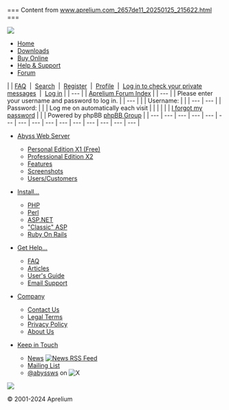 === Content from www.aprelium.com_2657de11_20250125_215622.html ===

[![](/common/apreliumlogo.gif)](//www.aprelium.com/)

* [Home](/)
* [Downloads](/downloads/)
* [Buy Online](/order/)
* [Help & Support](/support/)
* [Forum](/forum/)

| |  [FAQ](faq.php)  |  [Search](search.php)  |  [Register](profile.php?mode=register)  |  [Profile](profile.php?mode=editprofile)  |  [Log in to check your private messages](privmsg.php?folder=inbox)  |  [Log in](login.php) | | --- |   | [Aprelium Forum Index](index.php) | | --- |  | Please enter your username and password to log in. | | --- | | | Username: |  | | --- | --- | | Password: |  | | Log me on automatically each visit | | |  | | | [I forgot my password](profile.php?mode=sendpassword) | | |      Powered by phpBB [phpBB Group](http://www.phpbb.com/) |
| --- | --- | --- | --- | --- | --- | --- | --- | --- | --- | --- | --- | --- | --- | --- |

* [Abyss Web Server](/abyssws/)
  + [Personal Edition X1 (Free)](/abyssws/download.php)
  + [Professional Edition X2](/abyssws/x2/)
  + [Features](/abyssws/features.html)
  + [Screenshots](/abyssws/screenshots.html)
  + [Users/Customers](/abyssws/users-customers.html)

* [Install...](/abyssws/scripting.html)
  + [PHP](/abyssws/php.html)
  + [Perl](/abyssws/perl.html)
  + [ASP.NET](/abyssws/aspnet/)
  + ["Classic" ASP](/abyssws/asp.html)
  + [Ruby On Rails](/abyssws/ror.html)

* [Get Help...](/support/)
  + [FAQ](/abyssws/faq.html)
  + [Articles](/abyssws/articles/)
  + [User's Guide](/abyssws/doc.html)
  + [Email Support](/support/email/)

* [Company](/company.html)
  + [Contact Us](/contact.html)
  + [Legal Terms](/legal.html)
  + [Privacy Policy](/privacy.html)
  + [About Us](/company.html)

* [Keep in Touch](/company.html)
  + [News](/news/) [![News RSS Feed](/common/feedicon.png)](/news.rss "News RSS Feed")
  + [Mailing List](https://mailer.aprelium.com/lists/?p=subscribe&id=3)
  + [@abyssws](https://twitter.com/abyssws) on ![X](/common/twitter.svg)

[![](/common/pwrabyss.gif)](http://www.aprelium.com/abyssws/ "Powered By Abyss Web Server")

© 2001-2024 Aprelium


